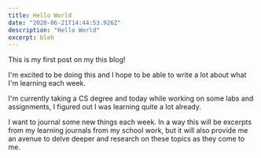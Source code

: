 ```yaml
---
title: Hello World
date: "2020-06-21T14:44:53.926Z"
description: "Hello World"
excerpt: bleh
---
```


This is my first post on my this blog!

I'm excited to be doing this and I hope to be able to write a lot about what I'm learning each week.

I'm currently taking a CS degree and today while working on some labs and assignments, I figured out I was learning quite a lot already.

I want to journal some new things each week. In a way this will be excerpts from my learning journals from my school work,
but it will also provide me an avenue to delve deeper and research on these topics as they come to me.
